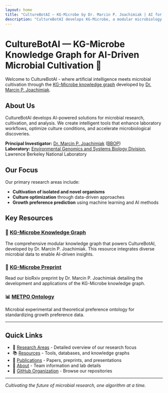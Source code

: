 ```yaml
---
layout: home
title: "CultureBotAI — KG-Microbe by Dr. Marcin P. Joachimiak | AI for Microbial Cultivation"
description: "CultureBotAI develops KG-Microbe, a modular microbiology knowledge graph led by Dr. Marcin P. Joachimiak (LBNL), with AI/ML for growth preference prediction and culture optimization."
---
```


# CultureBotAI — KG-Microbe Knowledge Graph for AI-Driven Microbial Cultivation 🦠

Welcome to CultureBotAI - where artificial intelligence meets microbial cultivation through the [KG-Microbe knowledge graph](https://github.com/Knowledge-Graph-Hub/kg-microbe) developed by [Dr. Marcin P. Joachimiak](https://biosciences.lbl.gov/profiles/marcin-joachimiak/).

## About Us

CultureBotAI develops AI-powered solutions for microbial research, cultivation, and analysis. We create intelligent tools that enhance laboratory workflows, optimize culture conditions, and accelerate microbiological discoveries.

**Principal Investigator:** [Dr. Marcin P. Joachimiak](https://biosciences.lbl.gov/profiles/marcin-p-joachimiak/) ([BBOP](https://berkeleybop.github.io/people/marcin-joachimiak/))  
**Laboratory:** [Environmental Genomics and Systems Biology Division](https://biosciences.lbl.gov/egsb/), Lawrence Berkeley National Laboratory

## Our Focus

Our primary research areas include:
- **Cultivation of isolated and novel organisms**
- **Culture optimization** through data-driven approaches  
- **Growth preference prediction** using machine learning and AI methods

## Key Resources

### 🧬 [KG-Microbe Knowledge Graph](https://github.com/Knowledge-Graph-Hub/kg-microbe) 
The comprehensive modular knowledge graph that powers CultureBotAI, developed by Dr. Marcin P. Joachimiak. This resource integrates diverse microbial data to enable AI-driven insights.

### 📄 [KG-Microbe Preprint](https://www.biorxiv.org/content/10.1101/2025.02.24.639989v1)
Read our bioRxiv preprint by Dr. Marcin P. Joachimiak detailing the development and applications of the KG-Microbe knowledge graph.

### 📊 [METPO Ontology](https://github.com/Knowledge-Graph-Hub/kg-microbe/tree/main/src/kg_microbe/transform/metpo)
Microbial experimental and theoretical preference ontology for standardizing growth preference data.

---

## Quick Links

- 🔬 [Research Areas](/research) - Detailed overview of our research focus
- 📚 [Resources](/resources) - Tools, databases, and knowledge graphs
- 📄 [Publications](/publications) - Papers, preprints, and presentations
- 👥 [About](/about) - Team information and lab details
- 🔗 [GitHub Organization](https://github.com/CultureBotAI) - Browse our repositories

---

*Cultivating the future of microbial research, one algorithm at a time.*